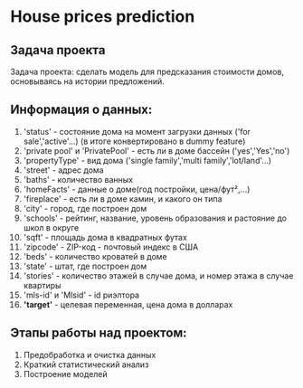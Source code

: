 # House prices prediction
## Задача проекта
Задача проекта: сделать модель для предсказания стоимости домов, основываясь на истории предложений. 

## Информация о данных:

1. 'status' - состояние дома на момент загрузки данных ('for sale','active'...) (в итоге конвертировано в dummy feature)
2. 'private pool' и 'PrivatePool' - есть ли в доме басcейн ('yes','Yes','no')
3. 'propertyType' - вид дома ('single family','multi family','lot/land'...)
4. 'street' - адрес дома
5. 'baths' - количество ванных
6. 'homeFacts' - данные о доме(год постройки, цена/фут²,...) 
7. 'fireplace' - есть ли в доме камин, и какого он типа
8. 'city' - город, где построен дом
9. 'schools' - рейтинг, название, уровень образования и растояние до школ в округе
10. 'sqft' - площадь дома в квадратных футах
11. 'zipcode' - ZIP-код - почтовый индекс в США
12. 'beds' - количество кроватей в доме
13. 'state' - штат, где построен дом
14. 'stories' - количество этажей в случае дома, и номер этажа в случае квартиры
15. 'mls-id' и 'Mlsid' - id риэлтора
16. **'target'** - целевая переменная, цена дома в долларах

## Этапы работы над проектом:
1. Предобработка и очистка данных
2. Краткий статистический анализ
3. Построение моделей